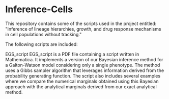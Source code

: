 # Inference-Cells
This repository contains some of the scripts used in the project entitled: "Inference of lineage hierarchies, growth, and drug response mechanisms in cell populations without tracking."

The following scripts are included:

EGS_script
EGS_script is a PDF file containing a script written in Mathematica. It implements a version of our Bayesian inference method for a Galton-Watson model considering only a single phenotype. The method uses a Gibbs sampler algorithm that leverages information derived from the probability generating function. The script also includes several examples where we compare the numerical marginals obtained using this Bayesian approach with the analytical marginals derived from our exact analytical method.



